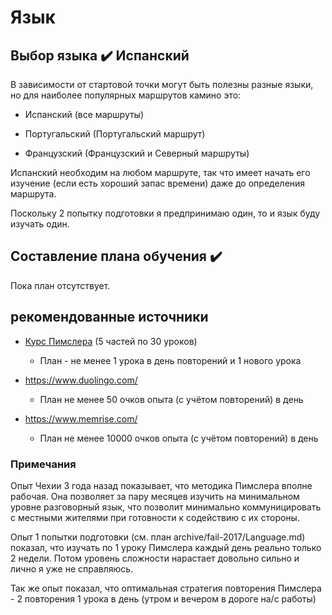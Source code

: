 # Язык

## Выбор языка :heavy_check_mark: Испанский

В зависимости от стартовой точки могут быть полезны разные языки, но для наиболее популярных маршрутов камино это:

- Испанский (все маршруты)

- Португальский (Португальский маршрут)

- Французский (Французский и Северный маршруты)

Испанский необходим на любом маршруте, так что имеет начать его изучение (если есть хороший запас времени) даже до определения маршрута.

Поскольку 2 попытку подготовки я предпринимаю один, то и язык буду изучать один.

## Составление плана обучения :heavy_check_mark: 

Пока план отсутствует.

## рекомендованные источники

- [Курс Пимслера](http://www.pimsleur.com/learn-spanish-castilian/all-products) (5 частей по 30 уроков)

   - План - не менее 1 урока в день повторений и 1 нового урока

- https://www.duolingo.com/

   - План не менее 50 очков опыта (с учётом повторений) в день
   
- https://www.memrise.com/

   - План не менее 10000 очков опыта (с учётом повторений) в день
   
   
### Примечания

Опыт Чехии 3 года назад показывает, что методика Пимслера вполне рабочая. Она позволяет за пару месяцев изучить на минимальном уровне разговорный язык, что позволит минимально коммуницировать с местными жителями при готовности к содействию с их стороны.

Опыт 1 попытки подготовки (см. план archive/fail-2017/Language.md) показал, что изучать по 1 уроку Пимслера каждый день реально только 2 недели. Потом уровень сложности нарастает довольно сильно и лично я уже не справляюсь.

Так же опыт показал, что оптимальная стратегия повторения Пимслера - 2 повторения 1 урока в день (утром и вечером в дороге на/с работы)